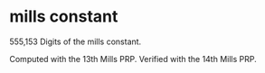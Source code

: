 # mills constant
555,153 Digits of the mills constant.

Computed with the 13th Mills PRP.
Verified with the 14th Mills PRP.
